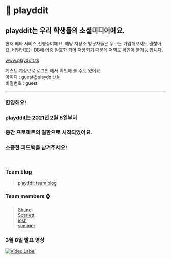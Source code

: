 # 📱 playddit
## playddit는 우리 학생들의 소셜미디어에요.

현재 베타 서비스 진행중이에요. 해당 저장소 방문자들은 누구든 가입해보셔도 괜찮아요.
비밀번호는 DB에 이중 암호화 되어 저장되기 때문에 저희도 확인이 불가능 합니다.

www.playddit.tk

게스트 계정으로 로그인 해서 확인해 볼 수도 있어요.   
아이디 : guest@playddit.tk   
비밀번호 : guest   
<hr>

### 환영해요!
### playddit는 2021년 2월 5일부터
### 중간 프로젝트의 일환으로 시작되었어요.
### 소중한 피드백을 남겨주세요!
<br>

### Team blog
>[playddit team blog](./teamBlog/teamblog.md)
### Team members ⌚️
>[Shane](https://github.com/Shane-Park)   
>[Scarlett](https://github.com/Scarl-ett)   
>[josh](https://github.com/JeonghoonWon)   
>[summer](https://github.com/5UMMER)   

### 3월 8일 발표 영상
[![Video Label](http://img.youtube.com/vi/S1e29gxoSLQ/maxresdefault.jpg)](https://youtu.be/S1e29gxoSLQ) 
